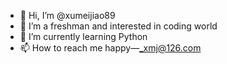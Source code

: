 - 👋 Hi, I’m @xumeijiao89
- 👀 I’m a freshman and interested in coding world
- 🌱 I’m currently learning Python
- 📫 How to reach me happy—_xmj@126.com

<!---
xumeijiao89/xumeijiao89 is a ✨ special ✨ repository because its `README.md` (this file) appears on your GitHub profile.
You can click the Preview link to take a look at your changes.
--->
